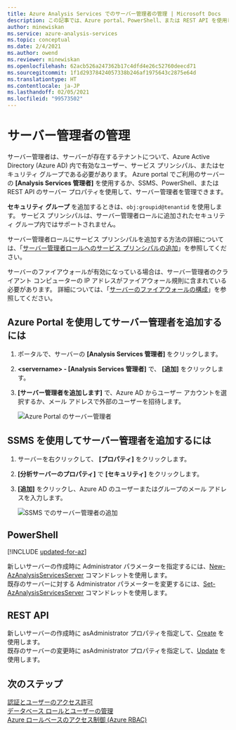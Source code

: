 ```yaml
---
title: Azure Analysis Services でのサーバー管理者の管理 | Microsoft Docs
description: この記事では、Azure portal、PowerShell、または REST API を使用し、Azure Analysis Services サーバーのサーバー管理者を管理する方法について説明します。
author: minewiskan
ms.service: azure-analysis-services
ms.topic: conceptual
ms.date: 2/4/2021
ms.author: owend
ms.reviewer: minewiskan
ms.openlocfilehash: 62acb526a247362b17c4dfd4e26c52760deecd71
ms.sourcegitcommit: 1f1d29378424057338b246af1975643c2875e64d
ms.translationtype: HT
ms.contentlocale: ja-JP
ms.lasthandoff: 02/05/2021
ms.locfileid: "99573502"
---
```

# <a name="manage-server-administrators"></a>サーバー管理者の管理

サーバー管理者は、サーバーが存在するテナントについて、Azure Active Directory (Azure AD) 内で有効なユーザー、サービス プリンシパル、またはセキュリティ グループである必要があります。 Azure portal でご利用のサーバーの **[Analysis Services 管理者]** を使用するか、SSMS、PowerShell、または REST API のサーバー プロパティを使用して、サーバー管理者を管理できます。 

**セキュリティ グループ** を追加するときは、`obj:groupid@tenantid` を使用します。 サービス プリンシパルは、サーバー管理者ロールに追加されたセキュリティ グループ内ではサポートされません。

サーバー管理者ロールにサービス プリンシパルを追加する方法の詳細については、「[サーバー管理者ロールへのサービス プリンシパルの追加](analysis-services-addservprinc-admins.md)」を参照してください。

サーバーのファイアウォールが有効になっている場合は、サーバー管理者のクライアント コンピューターの IP アドレスがファイアウォール規則に含まれている必要があります。 詳細については、「[サーバーのファイアウォールの構成](analysis-services-qs-firewall.md)」を参照してください。

## <a name="to-add-server-administrators-by-using-azure-portal"></a>Azure Portal を使用してサーバー管理者を追加するには

1. ポータルで、サーバーの **[Analysis Services 管理者]** をクリックします。
2. **\<servername> - [Analysis Services 管理者]** で、 **[追加]** をクリックします。
3. **[サーバー管理者を追加します]** で、Azure AD からユーザー アカウントを選択するか、メール アドレスで外部のユーザーを招待します。

    ![Azure Portal のサーバー管理者](./media/analysis-services-server-admins/aas-manage-users-admins.png)

## <a name="to-add-server-administrators-by-using-ssms"></a>SSMS を使用してサーバー管理者を追加するには

1. サーバーを右クリックして、 **[プロパティ]** をクリックします。
2. **[分析サーバーのプロパティ]** で **[セキュリティ]** をクリックします。
3. **[追加]** をクリックし、Azure AD のユーザーまたはグループのメール アドレスを入力します。
   
    ![SSMS でのサーバー管理者の追加](./media/analysis-services-server-admins/aas-manage-users-ssms.png)

## <a name="powershell"></a>PowerShell

[!INCLUDE [updated-for-az](../../includes/updated-for-az.md)]

新しいサーバーの作成時に Administrator パラメーターを指定するには、[New-AzAnalysisServicesServer](/powershell/module/az.analysisservices/new-azanalysisservicesserver) コマンドレットを使用します。 <br>
既存のサーバーに対する Administrator パラメーターを変更するには、[Set-AzAnalysisServicesServer](/powershell/module/az.analysisservices/set-azanalysisservicesserver) コマンドレットを使用します。

## <a name="rest-api"></a>REST API

新しいサーバーの作成時に asAdministrator プロパティを指定して、[Create](/rest/api/analysisservices/servers/create) を使用します。 <br>
既存のサーバーの変更時に asAdministrator プロパティを指定して、[Update](/rest/api/analysisservices/servers/update) を使用します。 <br>



## <a name="next-steps"></a>次のステップ 

[認証とユーザーのアクセス許可](analysis-services-manage-users.md)  
[データベース ロールとユーザーの管理](analysis-services-database-users.md)  
[Azure ロールベースのアクセス制御 (Azure RBAC)](../role-based-access-control/overview.md)
